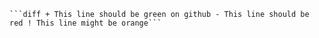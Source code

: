 <pre><code>```diff + This line should be green on github - This line should be red ! This line might be orange```</code></pre>
